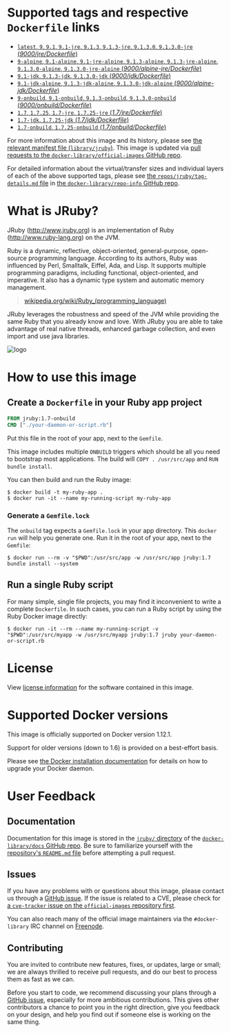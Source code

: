 # Supported tags and respective `Dockerfile` links

-	[`latest`, `9`, `9.1`, `9.1-jre`, `9.1.3`, `9.1.3-jre`, `9.1.3.0`, `9.1.3.0-jre` (*9000/jre/Dockerfile*)](https://github.com/cpuguy83/docker-jruby/blob/61093f39db5e10b485e69ffa9271a6097c562b4d/9000/jre/Dockerfile)
-	[`9-alpine`, `9.1-alpine`, `9.1-jre-alpine`, `9.1.3-alpine`, `9.1.3-jre-alpine`, `9.1.3.0-alpine`, `9.1.3.0-jre-alpine` (*9000/alpine-jre/Dockerfile*)](https://github.com/cpuguy83/docker-jruby/blob/46c09aad60fabd953cdb91c1f317576c0831b230/9000/alpine-jre/Dockerfile)
-	[`9.1-jdk`, `9.1.3-jdk`, `9.1.3.0-jdk` (*9000/jdk/Dockerfile*)](https://github.com/cpuguy83/docker-jruby/blob/61093f39db5e10b485e69ffa9271a6097c562b4d/9000/jdk/Dockerfile)
-	[`9.1-jdk-alpine`, `9.1.3-jdk-alpine`, `9.1.3.0-jdk-alpine` (*9000/alpine-jdk/Dockerfile*)](https://github.com/cpuguy83/docker-jruby/blob/46c09aad60fabd953cdb91c1f317576c0831b230/9000/alpine-jdk/Dockerfile)
-	[`9-onbuild`, `9.1-onbuild`, `9.1.3-onbuild`, `9.1.3.0-onbuild` (*9000/onbuild/Dockerfile*)](https://github.com/cpuguy83/docker-jruby/blob/61093f39db5e10b485e69ffa9271a6097c562b4d/9000/onbuild/Dockerfile)
-	[`1.7`, `1.7.25`, `1.7-jre`, `1.7.25-jre` (*1.7/jre/Dockerfile*)](https://github.com/cpuguy83/docker-jruby/blob/ad0479fa0d278f5eb311e01417c079a97305eeb3/1.7/jre/Dockerfile)
-	[`1.7-jdk`, `1.7.25-jdk` (*1.7/jdk/Dockerfile*)](https://github.com/cpuguy83/docker-jruby/blob/ad0479fa0d278f5eb311e01417c079a97305eeb3/1.7/jdk/Dockerfile)
-	[`1.7-onbuild`, `1.7.25-onbuild` (*1.7/onbuild/Dockerfile*)](https://github.com/cpuguy83/docker-jruby/blob/ad0479fa0d278f5eb311e01417c079a97305eeb3/1.7/onbuild/Dockerfile)

For more information about this image and its history, please see [the relevant manifest file (`library/jruby`)](https://github.com/docker-library/official-images/blob/master/library/jruby). This image is updated via [pull requests to the `docker-library/official-images` GitHub repo](https://github.com/docker-library/official-images/pulls?q=label%3Alibrary%2Fjruby).

For detailed information about the virtual/transfer sizes and individual layers of each of the above supported tags, please see [the `repos/jruby/tag-details.md` file](https://github.com/docker-library/repo-info/blob/master/repos/jruby/tag-details.md) in [the `docker-library/repo-info` GitHub repo](https://github.com/docker-library/repo-info).

# What is JRuby?

JRuby (http://www.jruby.org) is an implementation of Ruby (http://www.ruby-lang.org) on the JVM.

Ruby is a dynamic, reflective, object-oriented, general-purpose, open-source programming language. According to its authors, Ruby was influenced by Perl, Smalltalk, Eiffel, Ada, and Lisp. It supports multiple programming paradigms, including functional, object-oriented, and imperative. It also has a dynamic type system and automatic memory management.

> [wikipedia.org/wiki/Ruby_(programming_language)](https://en.wikipedia.org/wiki/Ruby_%28programming_language%29)

JRuby leverages the robustness and speed of the JVM while providing the same Ruby that you already know and love. With JRuby you are able to take advantage of real native threads, enhanced garbage collection, and even import and use java libraries.

![logo](https://raw.githubusercontent.com/docker-library/docs/fbdaaa95f768de2cb4508dde956912f4081a824a/jruby/logo.png)

# How to use this image

## Create a `Dockerfile` in your Ruby app project

```dockerfile
FROM jruby:1.7-onbuild
CMD ["./your-daemon-or-script.rb"]
```

Put this file in the root of your app, next to the `Gemfile`.

This image includes multiple `ONBUILD` triggers which should be all you need to bootstrap most applications. The build will `COPY . /usr/src/app` and `RUN bundle install`.

You can then build and run the Ruby image:

```console
$ docker build -t my-ruby-app .
$ docker run -it --name my-running-script my-ruby-app
```

### Generate a `Gemfile.lock`

The `onbuild` tag expects a `Gemfile.lock` in your app directory. This `docker run` will help you generate one. Run it in the root of your app, next to the `Gemfile`:

```console
$ docker run --rm -v "$PWD":/usr/src/app -w /usr/src/app jruby:1.7 bundle install --system
```

## Run a single Ruby script

For many simple, single file projects, you may find it inconvenient to write a complete `Dockerfile`. In such cases, you can run a Ruby script by using the Ruby Docker image directly:

```console
$ docker run -it --rm --name my-running-script -v "$PWD":/usr/src/myapp -w /usr/src/myapp jruby:1.7 jruby your-daemon-or-script.rb
```

# License

View [license information](https://github.com/jruby/jruby/blob/master/COPYING) for the software contained in this image.

# Supported Docker versions

This image is officially supported on Docker version 1.12.1.

Support for older versions (down to 1.6) is provided on a best-effort basis.

Please see [the Docker installation documentation](https://docs.docker.com/installation/) for details on how to upgrade your Docker daemon.

# User Feedback

## Documentation

Documentation for this image is stored in the [`jruby/` directory](https://github.com/docker-library/docs/tree/master/jruby) of the [`docker-library/docs` GitHub repo](https://github.com/docker-library/docs). Be sure to familiarize yourself with the [repository's `README.md` file](https://github.com/docker-library/docs/blob/master/README.md) before attempting a pull request.

## Issues

If you have any problems with or questions about this image, please contact us through a [GitHub issue](https://github.com/cpuguy83/docker-jruby/issues). If the issue is related to a CVE, please check for [a `cve-tracker` issue on the `official-images` repository first](https://github.com/docker-library/official-images/issues?q=label%3Acve-tracker).

You can also reach many of the official image maintainers via the `#docker-library` IRC channel on [Freenode](https://freenode.net).

## Contributing

You are invited to contribute new features, fixes, or updates, large or small; we are always thrilled to receive pull requests, and do our best to process them as fast as we can.

Before you start to code, we recommend discussing your plans through a [GitHub issue](https://github.com/cpuguy83/docker-jruby/issues), especially for more ambitious contributions. This gives other contributors a chance to point you in the right direction, give you feedback on your design, and help you find out if someone else is working on the same thing.
